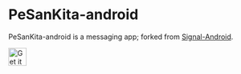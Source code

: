 # PeSanKita-android

PeSanKita-android is a messaging app; forked from <a href="https://github.com/WhisperSystems/Signal-Android">Signal-Android</a>.

<a href="https://play.google.com/store/apps/details?id=id.kita.pesan.secure"><img alt="Get it on Google Play" src="https://play.google.com/intl/en_us/badges/images/generic/en-play-badge.png" height=36px /></a>
